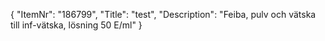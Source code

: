 {
  "ItemNr": "186799",
  "Title": "test",
  "Description": "Feiba, pulv och vätska till inf-vätska, lösning 50 E/ml"
}